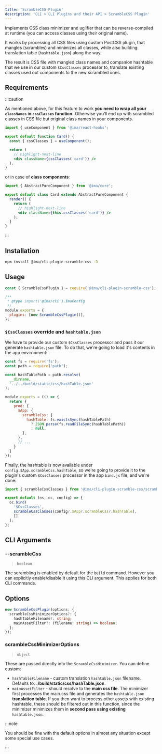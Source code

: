 ```yaml
---
title: 'ScrambleCSS Plugin'
description: 'CLI > CLI Plugins and their API > ScrambleCSS Plugin'
---
```


Implements CSS class minimizer and uglifier that can be reverse-compiled at runtime (you can access classes using their original name).

It works by processing all CSS files using custom PostCSS plugin, that mangles (scrambles) and minimizes all classes, while also building translation table (`hashtable.json`) along the way.

The result is CSS file with mangled class names and companion hashtable that we use in our custom `$CssClasses` processor to, translate existing classes used out components to the new scrambled ones.

## Requirements

:::caution

As mentioned above, for this feature to work **you need to wrap all your `classNames` in `cssClasses` function.** Otherwise you'll end up with scrambled classes in CSS file but original class names in your components.

```jsx
import { useComponent } from '@ima/react-hooks';

export default function Card() {
  const { cssClasses } = useComponent();

  return (
    // highlight-next-line
    <div className={cssClasses('card')} />
  );
}
```

or in case of **class components**:


```jsx
import { AbstractPureComponent } from '@ima/core';

export default class Card extends AbstractPureComponent {
  render() {
    return (
      // highlight-next-line
      <div className={this.cssClasses('card')} />
    );
  }
}
```

:::

## Installation

```bash npm2yarn
npm install @ima/cli-plugin-scramble-css -D
```

## Usage

```js title=./ima.config.js
const { ScrambleCssPlugin } = require('@ima/cli-plugin-scramble-css');

/**
 * @type import('@ima/cli').ImaConfig
 */
module.exports = {
  plugins: [new ScrambleCssPlugin()],
};
```

### `$CssClasses` override and `hashtable.json`

We have to provide our custom `$CssClasses` processor and pass it our generate `hashtable.json` file. To do that, we're going to load it's contents in the app environment:

```js title=./server/config/environment.js
const fs = require('fs');
const path = require('path');

const hashTablePath = path.resolve(
  __dirname,
  '../../build/static/css/hashTable.json'
);

module.exports = (() => {
  return {
    prod: {
      $App: {
        scrambleCss: {
          hashTable: fs.existsSync(hashTablePath)
            ? JSON.parse(fs.readFileSync(hashTablePath))
            : null,
        },
      },
      // ...
    }
  }
});

```

Finally, the hashtable is now available under `config.$App.scrambleCss.hashTable`, so we're going to provide it to the plugin's custom `$CssClasses` processor in the app `bind.js` file, and we're done:

```js title=./app/config/bind.js
import { scrambleCssClasses } from '@ima/cli-plugin-scramble-css/scrambleCssClasses';

export default (ns, oc, config) => {
  oc.bind(
    '$CssClasses',
    scrambleCssClasses(config?.$App?.scrambleCss?.hashTable),
    []
  );
};
```

## CLI Arguments

### --scrambleCss

> `boolean`

The scrambling is enabled by default for the `build` command. However you can explicitly enable/disable it using this CLI argument. This applies for both CLI commands.

## Options

```ts
new ScrambleCssPlugin(options: {
  scrambleCssMinimizerOptions?: {
    hashTableFilename?: string;
    mainAssetFilter?: (filename: string) => boolean;
  };
});
```

### scrambleCssMinimizerOptions

> `object`

These are passed directly into the `ScrambleCssMinimizer`. You can define custom:

- `hashTableFilename` - custom translation `hashtable.json` filename. Defaults to: **./build/static/css/hashTable.json**.
- `mainAssetFilter` - should resolve to the **main css file**. The minimizer first processes the main.css file and generates the `hashtable.json` **translation table**. If you then want to process other assets with existing hashtable, these should be filtered out in this function, since the minimizer minimizes them in **second pass using existing** `hashtable.json`.

:::note

You should be fine with the default options in almost any situation except some special use cases.

:::
